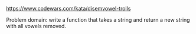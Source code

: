 https://www.codewars.com/kata/disemvowel-trolls

Problem domain: write a function that takes a string and return a new string with all vowels removed.